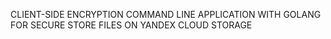 CLIENT-SIDE ENCRYPTION COMMAND LINE APPLICATION WITH GOLANG FOR SECURE STORE FILES ON YANDEX CLOUD STORAGE